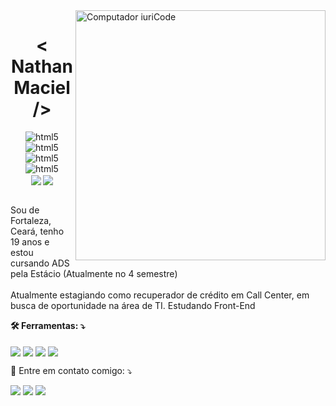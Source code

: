 <img src="https://raw.githubusercontent.com/MicaelliMedeiros/micaellimedeiros/master/image/computer-illustration.png" min-width="400px" max-width="400px" width="400px" align="right" alt="Computador iuriCode">

<h1 align="center">< Nathan Maciel /> </h1>

<p align="center">

<img aling="center" alt="html5" src="https://img.shields.io/badge/HTML5-E34F26?style=for-the-badge&logo=html5&logoColor=white">
<img aling="center" alt="html5" src="https://img.shields.io/badge/CSS3-1572B6?style=for-the-badge&logo=css3&logoColor=white">
<img aling="center" alt="html5" src="https://img.shields.io/badge/JavaScript-F7DF1E?style=for-the-badge&logo=javascript&logoColor=black">
<img aling="center" alt="html5" src="https://img.shields.io/badge/python-3670A0?style=for-the-badge&logo=python&logoColor=ffdd54">
<br>
<img align="center" src="https://img.shields.io/badge/bootstrap-%238511FA.svg?style=for-the-badge&logo=bootstrap&logoColor=white">
<img align="center" src="https://img.shields.io/badge/react-%2320232a.svg?style=for-the-badge&logo=react&logoColor=%2361DAFB">
<br><br>
</p>
<p dir="center">
<a target="_blank" rel="noopener noreferrer nofollow" href="">
</a>
</p>

<p align="left"> 
  Sou de Fortaleza, Ceará, tenho 19 anos e estou cursando ADS pela Estácio (Atualmente no 4 semestre)<br><br>
  Atualmente estagiando como recuperador de crédito em Call Center, em busca de oportunidade na área de TI. Estudando Front-End
</p>

<p align="left">
  <strong>🛠️ Ferramentas: ⤵️</strong> <br> <br>
  <img align="center" src="https://img.shields.io/badge/VS%20%20Code-0078d7.svg?style=for-the-badge&logo=visual-studio-code&logoColor=white">
  <img align="center" src="https://img.shields.io/badge/%20Illustrator-%23FF9A00.svg?style=for-the-badge&logo=adobe%20illustrator&logoColor=white">
  <img align="center" src="https://img.shields.io/badge/%20Photoshop-%2331A8FF.svg?style=for-the-badge&logo=adobe%20photoshop&logoColor=white">
  <img align="center" src="https://img.shields.io/badge/%20Premiere%20Pro-9999FF.svg?style=for-the-badge&logo=Adobe%20Premiere%20Pro&logoColor=white">
</p>

<p align="left">
  💌 Entre em contato comigo: ⤵️
</p>

<p align="left">
  <a href="mailto:nathanmacielviana123456@gmail.com" alt="Gmail">
  <img src="https://img.shields.io/badge/-Gmail-FF0000?style=flat-square&labelColor=FF0000&logo=gmail&logoColor=white&link=mailto:nathanmacielviana123456@gmail.com" /></a>

  <a href="https://www.linkedin.com/in/nathan-maciel-viana-104b35241/" alt="Linkedin">
  <img src="https://img.shields.io/badge/-Linkedin-0e76a8?style=flat-square&logo=Linkedin&logoColor=white&link=https://www.linkedin.com/in/nathan-maciel-viana-104b35241/" /></a>

  <a href="https://web.whatsapp.com/send?phone=85988167997" alt="WhatsApp">
  <img src="https://img.shields.io/badge/-WhatsApp-25d366?style=flat-square&labelColor=25d366&logo=whatsapp&logoColor=white&link="https://web.whatsapp.com/send?phone=85988167997"/></a>
</p>
